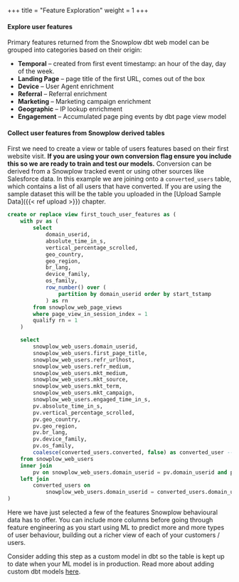 +++
title = "Feature Exploration"
weight = 1
+++

#### Explore user features

Primary features returned from the Snowplow dbt web model can be grouped into categories based on their origin:

* **Temporal** – created from first event timestamp: an hour of the day, day of the week.
* **Landing Page** – page title of the first URL, comes out of the box
* **Device** –  User Agent enrichment
* **Referral** – Referral enrichment
* **Marketing** –  Marketing campaign enrichment
* **Geographic** – IP lookup enrichment
* **Engagement** – Accumulated page ping events by dbt page view model

#### Collect user features from Snowplow derived tables
First we need to create a view or table of users features based on their first website visit. **If you are using your own conversion flag ensure you include this so we are ready to train and test our models.** Conversion can be derived from a Snowplow tracked event or using other sources like Salesforce data. 
In this example we are joining onto a `converted_users` table, which contains a list of all users that have converted. If you are using the sample dataset this will be the table you uploaded in the [Upload Sample Data]({{< ref upload >}}) chapter.

```sql
create or replace view first_touch_user_features as (
    with pv as (
        select
            domain_userid,
            absolute_time_in_s,
            vertical_percentage_scrolled,
            geo_country,
            geo_region,
            br_lang,
            device_family,
            os_family,
            row_number() over (
                partition by domain_userid order by start_tstamp
            ) as rn
        from snowplow_web_page_views
        where page_view_in_session_index = 1
        qualify rn = 1
    )

    select
        snowplow_web_users.domain_userid,
        snowplow_web_users.first_page_title,
        snowplow_web_users.refr_urlhost,
        snowplow_web_users.refr_medium,
        snowplow_web_users.mkt_medium,
        snowplow_web_users.mkt_source,
        snowplow_web_users.mkt_term,
        snowplow_web_users.mkt_campaign,
        snowplow_web_users.engaged_time_in_s,
        pv.absolute_time_in_s,
        pv.vertical_percentage_scrolled,
        pv.geo_country,
        pv.geo_region,
        pv.br_lang,
        pv.device_family,
        pv.os_family,
        coalesce(converted_users.converted, false) as converted_user -- Your convertion flag here
    from snowplow_web_users
    inner join
        pv on snowplow_web_users.domain_userid = pv.domain_userid and pv.rn = 1
    left join
        converted_users on
            snowplow_web_users.domain_userid = converted_users.domain_userid
)

```

Here we have just selected a few of the features Snowplow behavioural data has to offer. You can include more columns before going through feature engineering as you start using ML to predict more and more types of user behaviour, building out a richer view of each of your customers / users. 

Consider adding this step as a custom model in dbt so the table is kept up to date when your ML model is in production. Read more about adding custom dbt models [here](https://snowplow.github.io/dbt-snowplow-web/#!/overview/snowplow_web).
